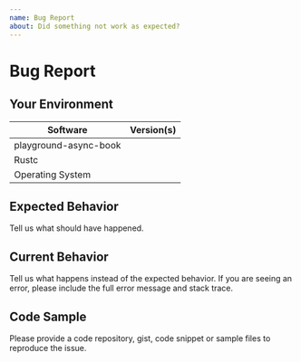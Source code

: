 ```yaml
---
name: Bug Report
about: Did something not work as expected?
---
```


# Bug Report
## Your Environment
| Software         | Version(s) |
| ---------------- | ---------- |
| playground-async-book      |
| Rustc            |
| Operating System |

## Expected Behavior
Tell us what should have happened.

## Current Behavior
Tell us what happens instead of the expected behavior. If you are seeing an
error, please include the full error message and stack trace.

## Code Sample
Please provide a code repository, gist, code snippet or sample files to
reproduce the issue.
